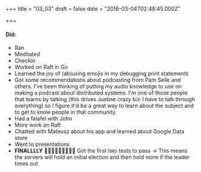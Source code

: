 
+++
title = "03_03"
draft = false
date = "2016-03-04T02:48:45.000Z"

+++

#### Did:
- Ran
- Meditated
- Checkin
- Worked on Raft in Go
- Learned the joy of (ab)using emojis in my debugging print statements
- Got some recommendations about podcasting from Pam Selle and others. I've been thinking of putting my audio knowledge to use on making a podcast about distributed systems. I'm one of those people that learns by talking (this drives Justine crazy b/c I have to talk through everything) so I figure it'd be a great way to learn about the subject and to get to know people in that community.
- Had a falafel with John
- More work on Raft
- Chatted with Mateusz about his app and learned about Google Data store
- Went to presentations
- __FINALLLLY__ 🎉🎉🎉🎉🎉🎉🎉🎉🎉 Got the first two tests to pass -> This means the servers will hold an initial election and then hold more if the leader times out.

